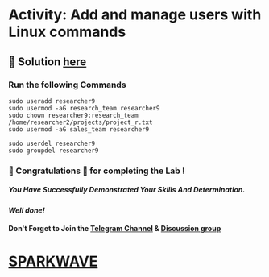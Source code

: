 # Activity: Add and manage users with Linux commands

## 🔑 Solution [here]()

### Run the following Commands

```
sudo useradd researcher9
sudo usermod -aG research_team researcher9
sudo chown researcher9:research_team /home/researcher2/projects/project_r.txt
sudo usermod -aG sales_team researcher9
```
```
sudo userdel researcher9
sudo groupdel researcher9
```

### 🐼 Congratulations 🎉 for completing the Lab !

##### *You Have Successfully Demonstrated Your Skills And Determination.*

#### *Well done!*

#### Don't Forget to Join the [Telegram Channel](https://t.me/sparkwave.01) & [Discussion group](https://t.me/sparkwave.01chats)

# [SPARKWAVE](https://www.youtube.com/@sparkwave.01)